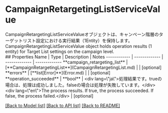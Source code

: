 # CampaignRetargetingListServiceValue

<div lang=\"ja\">CampaignRetargetingListServiceValueオブジェクトは、キャンペーン階層のターゲットリスト設定における実行結果（1Entity）を保持します。</div> <div lang=\"en\">CampaignRetargetingListServiceValue object holds operation results (1 entity)  for Target List settings on the campaign level.</div> 
## Properties
Name | Type | Description | Notes
------------ | ------------- | ------------- | -------------
**campaign_retargeting_list** | [**CampaignRetargetingList**](CampaignRetargetingList.md) |  | [optional] 
**errors** | [**list[Error]**](Error.md) |  | [optional] 
**operation_succeeded** | **bool** | &lt;div lang&#x3D;\&quot;ja\&quot;&gt;処理結果です。trueの場合は、処理は成功しました。falseの場合は処理が失敗しています。&lt;/div&gt; &lt;div lang&#x3D;\&quot;en\&quot;&gt;The process results. If true, the process succeeded. If false, the process failed.&lt;/div&gt;  | [optional] 

[[Back to Model list]](../README.md#documentation-for-models) [[Back to API list]](../README.md#documentation-for-api-endpoints) [[Back to README]](../README.md)


